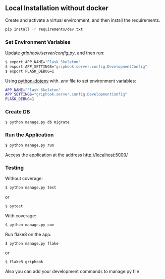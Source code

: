 

## Local Installation without docker


Create and activate a virtual environment, and then install the requirements.
```sh
pip install -r requirements/dev.txt
```


### Set Environment Variables

Update *griphook/server/config.py*, and then run:

```sh
$ export APP_NAME="Flask Skeleton"
$ export APP_SETTINGS="griphook.server.config.DevelopmentConfig"
$ export FLASK_DEBUG=1
```

Using [python-dotenv](https://github.com/theskumar/python-dotenv) with *.env* file to set environment variables:

```sh
APP_NAME="Flask Skeleton"
APP_SETTINGS="griphook.server.config.DevelopmentConfig"
FLASK_DEBUG=1
```

### Create DB

```sh
$ python manage.py db migrate
```

### Run the Application


```sh
$ python manage.py run
```

Access the application at the address [http://localhost:5000/](http://localhost:5000/)

### Testing

Without coverage:

```sh
$ python manage.py test
```
or
```sh
$ pytest
```


With coverage:

```sh
$ python manage.py cov
```

Run flake8 on the app:

```sh
$ python manage.py flake
```

or

```sh
$ flake8 griphook
```

Also you can add your development commands to manage.py file